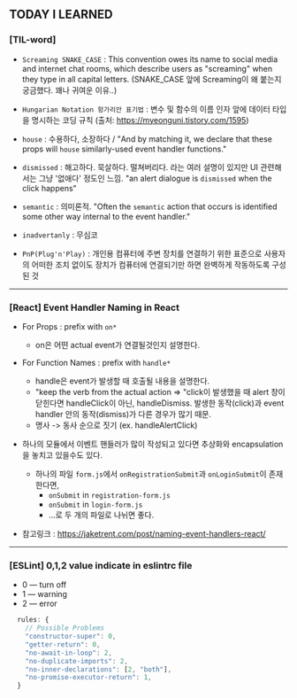 ## TODAY I LEARNED

### [TIL-word]

- `Screaming SNAKE_CASE` : This convention owes its name to social media and internet chat rooms, which describe users as "screaming" when they type in all capital letters. (SNAKE_CASE 앞에 Screaming이 왜 붙는지 궁금했다. 꽤나 귀여운 이유..)

- `Hungarian Notation 헝가리안 표기법` : 변수 및 함수의 이름 인자 앞에 데이터 타입을 명시하는 코딩 규칙 (출처: https://myeonguni.tistory.com/1595)

- `house` : 수용하다, 소장하다 / "And by matching it, we declare that these props will `house` similarly-used event handler functions."

- `dismissed` : 해고하다. 묵살하다. 떨쳐버리다. 라는 여러 설명이 있지만 UI 관련해서는 그냥 '없애다' 정도인 느낌. "an alert dialogue is `dismissed` when the click happens"

- `semantic` : 의미론적. "Often the `semantic` action that occurs is identified some other way internal to the event handler."

- `inadvertanly` : 무심코

- `PnP(Plug'n'Play)` : 개인용 컴퓨터에 주변 장치를 연결하기 위한 표준으로 사용자의 어떠한 조치 없이도 장치가 컴퓨터에 연결되기만 하면 완벽하게 작동하도록 구성된 것

---

### [React] Event Handler Naming in React

- For Props : prefix with `on*`

  - on은 어떤 actual event가 연결될것인지 설명한다.

- For Function Names : prefix with `handle*`

  - handle은 event가 발생할 때 호출될 내용을 설명한다.
  - "keep the verb from the actual action => "click이 발생했을 때 alert 창이 닫힌다면 handleClick이 아닌, handleDismiss. 발생한 동작(click)과 event handler 안의 동작(dismiss)가 다른 경우가 많기 때문.
  - 명사 -> 동사 순으로 짓기 (ex. handleAlertClick)

- 하나의 모듈에서 이벤트 핸들러가 많이 작성되고 있다면 추상화와 encapsulation을 놓치고 있을수도 있다.

  - 하나의 파일 `form.js`에서 `onRegistrationSubmit`과 `onLoginSubmit`이 존재한다면,
    - `onSubmit` in `registration-form.js`
    - `onSubmit` in `login-form.js`
    - ...로 두 개의 파일로 나뉘면 좋다.

- 참고링크 : https://jaketrent.com/post/naming-event-handlers-react/

---

### [ESLint] 0,1,2 value indicate in eslintrc file

- 0 — turn off
- 1 — warning
- 2 — error

```javascript
  rules: {
    // Possible Problems
    "constructor-super": 0,
    "getter-return": 0,
    "no-await-in-loop": 2,
    "no-duplicate-imports": 2,
    "no-inner-declarations": [2, "both"],
    "no-promise-executor-return": 1,
  }
```
